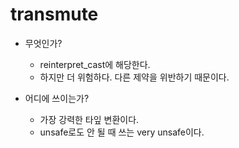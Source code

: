 # transmute 

- 무엇인가? 
  - reinterpret_cast에 해당한다.   
  - 하지만 더 위험하다. 다른 제약을 위반하기 때문이다. 
 
- 어디에 쓰이는가? 
  - 가장 강력한 타잎 변환이다. 
  - unsafe로도 안 될 때 쓰는 very unsafe이다. 

